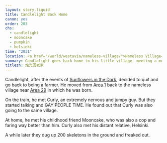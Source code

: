 ```yaml
---
layout: story.liquid
title: Candlelight Back Home
canon: yes
order: 203
chs:
  - candlelight
  - mooncake
  - pumpkin
  - helsinki
time: "2031"
location: <a href="/world/westavia/nameless-village/">Nameless Village</a>
summary: Candlelight goes back home to his little village, meeting a more-than-friend along the way. Incidents happen.
titlezh: 烛光回老家
---
```


Candlelight, after the events of [Sunflowers in the Dark](/stories/sunflowers-in-the-dark/), decided to quit and go back to being a farmer. He moved from [Area 1](/world/westavia/area-1/) back to the nameless village near [Area 29](/world/westavia/area-29/) in which he was born.

On the train, he met Curly, an extremely nervous and jumpy guy. But they started talking and GAY PEOPLE TIME. He found out that Curly was also going to the same village.

At home, he met his childhood friend Mooncake, who was also a cop and faring way better than him. Curly also met his distant relative, Helsinki.

A while later they dug up 200 skeletons in the ground and freaked out.
